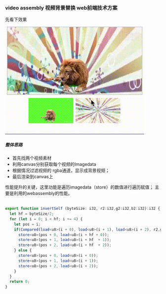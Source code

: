 ### video assembly 视频背景替换  web前端技术方案

先看下效果

![示例gif图](img/rst.gif)

##### 整体思路

- 首先找两个视频素材
- 利用canvas分别获取每个视频的Imagedata
- 根据情况过滤视频的 rgba通道，显示成背景视频；
- 最后渲染到canvas上 

性能提升的关键，这里功能是遍历imagedata（store）的数值进行遍历赋值；
主要是利用的webassembly的性能。

```typescript

export function invertSelf (byteSize: i32, r2:i32,g2:i32,b2:i32):i32 {
  let hf = byteSize/2;
  for (let i = 0; i < hf; i += 4) {
    let pos = i;
    if(Compared(load<u8>(i + 0), load<u8>(i + 1), load<u8>(i + 2), r2,g2,b2)) {
      store<u8>(pos + 0, load<u8>(i + hf + 0));
      store<u8>(pos + 1, load<u8>(i + hf  + 1));
      store<u8>(pos + 2, load<u8>(i + hf  + 2));
    } else {
      store<u8>(pos + 0, load<u8>(i + 0));
      store<u8>(pos + 1, load<u8>(i + 1));
      store<u8>(pos + 2, load<u8>(i + 2));
    }
  }
  return 0;
}

```